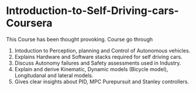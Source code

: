 # Introduction-to-Self-Driving-cars-Coursera


This Course has been thought provoking. Course go through
1. Intoduction to Perception, planning and Control of Autonomous vehicles.
2. Explains Hardware and Software stacks required for self driving cars.
3. Discuss Autonomy failures and Safety assessments used in Industry.
4. Explain and derive Kinematic, Dynamic models (Bicycle model), Longitudanal and lateral models.
5. Gives clear insights about PID, MPC Purepursuit and Stanley controllers.


